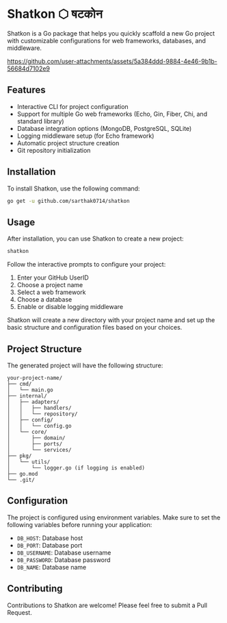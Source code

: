 # Shatkon ⬡ षटकोन

Shatkon is a Go package that helps you quickly scaffold a new Go project with customizable configurations for web frameworks, databases, and middleware.

https://github.com/user-attachments/assets/5a384ddd-9884-4e46-9b1b-56684d7102e9

## Features

- Interactive CLI for project configuration
- Support for multiple Go web frameworks (Echo, Gin, Fiber, Chi, and standard library)
- Database integration options (MongoDB, PostgreSQL, SQLite)
- Logging middleware setup (for Echo framework)
- Automatic project structure creation
- Git repository initialization

## Installation

To install Shatkon, use the following command:

```bash
go get -u github.com/sarthak0714/shatkon
```

## Usage

After installation, you can use Shatkon to create a new project:

```bash
shatkon
```

Follow the interactive prompts to configure your project:

1. Enter your GitHub UserID
2. Choose a project name
3. Select a web framework
4. Choose a database
5. Enable or disable logging middleware

Shatkon will create a new directory with your project name and set up the basic structure and configuration files based on your choices.

## Project Structure

The generated project will have the following structure:

```
your-project-name/
├── cmd/
│   └── main.go
├── internal/
│   ├── adapters/
│   │   ├── handlers/
│   │   └── repository/
│   ├── config/
│   │   └── config.go
│   └── core/
│       ├── domain/
│       ├── ports/
│       └── services/
├── pkg/
│   └── utils/
│       └── logger.go (if logging is enabled)
├── go.mod
└── .git/
```

## Configuration

The project is configured using environment variables. Make sure to set the following variables before running your application:

- `DB_HOST`: Database host
- `DB_PORT`: Database port
- `DB_USERNAME`: Database username
- `DB_PASSWORD`: Database password
- `DB_NAME`: Database name

## Contributing

Contributions to Shatkon are welcome! Please feel free to submit a Pull Request.

